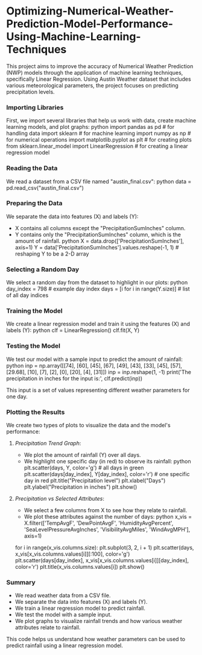 # Optimizing-Numerical-Weather-Prediction-Model-Performance-Using-Machine-Learning-Techniques


This project aims to improve the accuracy of Numerical Weather Prediction (NWP) models through the application of machine learning techniques, specifically Linear Regression. Using Austin Weather dataset that includes various meteorological parameters, the project focuses on predicting precipitation levels.


### Importing Libraries
First, we import several libraries that help us work with data, create machine learning models, and plot graphs:
python
import pandas as pd  # for handling data
import sklearn  # for machine learning
import numpy as np  # for numerical operations
import matplotlib.pyplot as plt  # for creating plots
from sklearn.linear_model import LinearRegression  # for creating a linear regression model


### Reading the Data
We read a dataset from a CSV file named "austin_final.csv":
python
data = pd.read_csv("austin_final.csv")


### Preparing the Data
We separate the data into features (X) and labels (Y):
- X contains all columns except the "PrecipitationSumInches" column.
- Y contains only the "PrecipitationSumInches" column, which is the amount of rainfall.
python
X = data.drop(['PrecipitationSumInches'], axis=1)
Y = data['PrecipitationSumInches'].values.reshape(-1, 1)  # reshaping Y to be a 2-D array


### Selecting a Random Day
We select a random day from the dataset to highlight in our plots:
python
day_index = 798  # example day index
days = [i for i in range(Y.size)]  # list of all day indices


### Training the Model
We create a linear regression model and train it using the features (X) and labels (Y):
python
clf = LinearRegression()
clf.fit(X, Y)


### Testing the Model
We test our model with a sample input to predict the amount of rainfall:
python
inp = np.array([[74], [60], [45], [67], [49], [43], [33], [45], 
                [57], [29.68], [10], [7], [2], [0], [20], [4], [31]]) 
inp = inp.reshape(1, -1)
print('The precipitation in inches for the input is:', clf.predict(inp))

This input is a set of values representing different weather parameters for one day.

### Plotting the Results
We create two types of plots to visualize the data and the model's performance:

1. *Precipitation Trend Graph*:
   - We plot the amount of rainfall (Y) over all days.
   - We highlight one specific day (in red) to observe its rainfall:
   python
   plt.scatter(days, Y, color='g')  # all days in green
   plt.scatter(days[day_index], Y[day_index], color='r')  # one specific day in red
   plt.title("Precipitation level")
   plt.xlabel("Days")
   plt.ylabel("Precipitation in inches")
   plt.show()
   

2. *Precipitation vs Selected Attributes*:
   - We select a few columns from X to see how they relate to rainfall.
   - We plot these attributes against the number of days:
   python
   x_vis = X.filter(['TempAvgF', 'DewPointAvgF', 'HumidityAvgPercent', 
                     'SeaLevelPressureAvgInches', 'VisibilityAvgMiles', 
                     'WindAvgMPH'], axis=1)

   for i in range(x_vis.columns.size):
       plt.subplot(3, 2, i + 1)
       plt.scatter(days, x_vis[x_vis.columns.values[i]][:100], color='g')
       plt.scatter(days[day_index], x_vis[x_vis.columns.values[i]][day_index], color='r')
       plt.title(x_vis.columns.values[i])
   plt.show()
   

### Summary
- We read weather data from a CSV file.
- We separate the data into features (X) and labels (Y).
- We train a linear regression model to predict rainfall.
- We test the model with a sample input.
- We plot graphs to visualize rainfall trends and how various weather attributes relate to rainfall.

This code helps us understand how weather parameters can be used to predict rainfall using a linear regression model.
